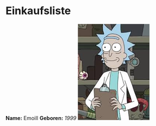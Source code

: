 # Einkaufsliste

**Name:** Emoill
**Geboren:** *1999*
![Alternativer Text](https://github.com/Emoill/Einkaufsliste/blob/master/pb.jpg)
